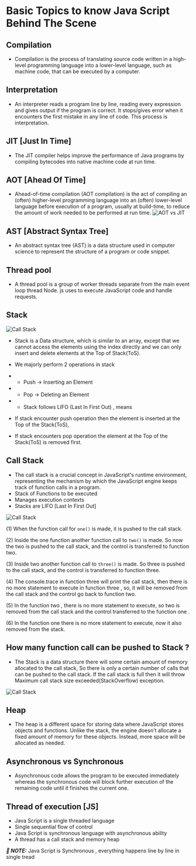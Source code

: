 # Basic Topics to know Java Script Behind The Scene

## Compilation

- Compilation is the process of translating source code written in a high-level programming language into a lower-level language, such as machine code, that can be executed by a computer.
  
## Interpretation

- An interpreter reads a program line by line, reading every expression and gives output if the program is correct. It stops/gives error when it encounters the first mistake in any line of code. This process is interpretation.

## JIT [Just In Time]

- The JIT compiler helps improve the performance of Java programs by compiling bytecodes into native machine code at run time.

## AOT [Ahead Of Time]

- Ahead-of-time compilation (AOT compilation) is the act of compiling an (often) higher-level programming language into an (often) lower-level language before execution of a program, usually at build-time, to reduce the amount of work needed to be performed at run time.
![AOT vs JIT](https://www.monarch-innovation.com/wp-content/webp-express/webp-images/uploads/2023/07/AOT-vs.-JIT-Compiler-in-Angular-1400x700.jpg.webp "AOT vs JIT")

## AST [Abstract Syntax Tree]

- An abstract syntax tree (AST) is a data structure used in computer science to represent the structure of a program or code snippet.

## Thread pool

- A thread pool is a group of worker threads separate from the main event loop thread Node. js uses to execute JavaScript code and handle requests.

## Stack

![Call Stack](https://miro.medium.com/v2/resize:fit:720/format:webp/1*rJ2Gwch8CiATB_4MJzm-6g.png "Call Stack")

- Stack is a Data structure, which is similar to an array, except that we cannot access the elements using the index directly and we can only insert and delete elements at the Top of Stack(ToS).

- We majorly perform 2 operations in stack

- - Push → Inserting an Element
- - Pop → Deleting an Element
- - Stack follows LIFO (Last In First Out) , means

- If stack encounter push operation then the element is inserted at the Top of the Stack(ToS),
- If stack encounters pop operation the element at the Top of the Stack(ToS) is removed first.

## Call Stack

- The call stack is a crucial concept in JavaScript's runtime environment, representing the mechanism by which the JavaScript engine keeps track of function calls in a program.
- Stack of Functions to be executed
- Manages execution contexts
- Stacks are LIFO [Last In First Out]
  
![Call Stack](https://miro.medium.com/v2/resize:fit:720/format:webp/1*rJ2sh-q1deQGGGVG5gYyIQ.png "Call Stack")

(1) When the function call for `one()` is made, it is pushed to the call stack.

(2) Inside the one function another function call to `two()` is made. So now the two is pushed to the call stack, and the control is transferred to function two.

(3) Inside two another function call to `three()` is made. So three is pushed to the call stack, and the control is transferred to function three.

(4) The console.trace in function three will print the call stack, then there is no more statement to execute in function three , so, it will be removed from the call stack and the control go back to function two.

(5) In the function two , there is no more statement to execute, so two is removed from the call stack and the control transferred to the function one .

(6) In the function one there is no more statement to execute, now it also removed from the stack.

## How many function call can be pushed to Stack ?

- The Stack is a data structure there will some certain amount of memory allocated to the call stack, So there is only a certain number of calls that can be pushed to the call stack. If the call stack is full then it will throw Maximum call stack size exceeded(StackOverflow) exception.
  
![Call Stack](https://miro.medium.com/v2/resize:fit:640/format:webp/1*Qy_MphlO_Hpxl5_9hguZsQ.png "Call Stack")

## Heap

- The heap is a different space for storing data where JavaScript stores objects and functions. Unlike the stack, the engine doesn't allocate a fixed amount of memory for these objects. Instead, more space will be allocated as needed.

## Asynchronous vs Synchronous

- Asynchronous code allows the program to be executed immediately whereas the synchronous code will block further execution of the remaining code until it finishes the current one.
  
## Thread of execution [JS]

- Java Script is a single threaded language
- Single sequential flow of control
- Java Script is synchronous language with asynchronous ability
- A thread has a call stack and memory heap

**_📝 NOTE:_**  Java Script is Synchronous , everything happens line by line in single tread
